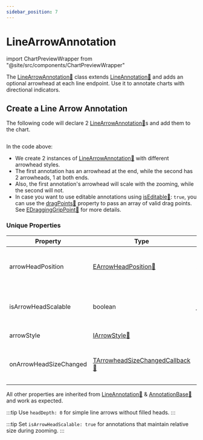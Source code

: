 ```yaml
---
sidebar_position: 7
---
```


# LineArrowAnnotation

import ChartPreviewWrapper from "@site/src/components/ChartPreviewWrapper"

The [LineArrowAnnotation:blue_book:](https://www.scichart.com/documentation/js/v4/typedoc/classes/linearrowannotation.html) class extends [LineAnnotation:blue_book:](https://www.scichart.com/documentation/js/v4/typedoc/classes/lineannotation.html) and adds an optional arrowhead at each line endpoint. Use it to annotate charts with directional indicators.

## Create a Line Arrow Annotation

The following code will declare 2 [LineArrowAnnotation:blue_book:](https://www.scichart.com/documentation/js/v4/typedoc/classes/linearrowannotation.html)s and add them to the chart.

```ts showLineNumbers file=./demo.js start=#region_A_start end=#region_A_end
```

<ChartPreviewWrapper />

In the code above:

- We create 2 instances of [LineArrowAnnotation:blue_book:](https://www.scichart.com/documentation/js/v4/typedoc/classes/linearrowannotation.html) with different arrowhead styles.
- The first annotation has an arrowhead at the end, while the second has 2 arrowheads, 1 at both ends.
- Also, the first annotation's arrowhead will scale with the zooming, while the second will not.
- In case you want to use editable annotations using [isEditable:blue_book:](https://www.scichart.com/documentation/js/v4/typedoc/classes/linearrowannotation.html#iseditable): `true`, you can use the [dragPoints:blue_book:](https://www.scichart.com/documentation/js/v4/typedoc/classes/linearrowannotation.html#dragpoints) property to pass an array of valid drag points. See [EDraggingGripPoint:blue_book:](https://www.scichart.com/documentation/js/v4/typedoc/enums/edragginggrippoint.html) for more details.

### Unique Properties

| Property | Type | Default | Description |
|----------|------|---------|-------------|
| arrowHeadPosition | [EArrowHeadPosition:blue_book:](https://www.scichart.com/documentation/js/v4/typedoc/enums/earrowheadposition.html) | *End* | Where to place the arrowhead(s) -> Start, End, Start&End |
| isArrowHeadScalable | boolean | *false* | Whether to scale the arrowhead size with zooming. |
| arrowStyle | [IArrowStyle:blue_book:](https://www.scichart.com/documentation/js/v4/typedoc/interfaces/iarrowstyle.html) | - | Arrowhead style options. |
| onArrowHeadSizeChanged | [TArrowheadSizeChangedCallback:blue_book:](https://www.scichart.com/documentation/js/v4/typedoc/index.html#tarrowheadsizechangedcallback) | *undefined* | Callback to modify arrowhead size based on angle. |

All other properties are inherited from [LineAnnotation:blue_book:](https://www.scichart.com/documentation/js/v4/typedoc/classes/lineannotation.html) & [AnnotationBase:blue_book:](https://www.scichart.com/documentation/js/v4/typedoc/classes/annotationbase.html) and work as expected.

:::tip
Use `headDepth: 0` for simple line arrows without filled heads. 
:::

:::tip
Set `isArrowHeadScalable: true` for annotations that maintain relative size during zooming.
:::